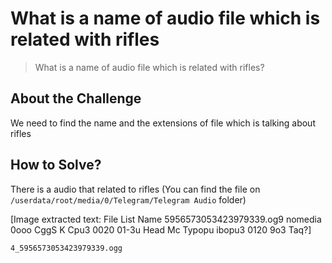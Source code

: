 # What is a name of audio file which is related with rifles
> What is a name of audio file which is related with rifles?

## About the Challenge
We need to find the name and the extensions of file which is talking about rifles

## How to Solve?
There is a audio that related to rifles (You can find the file on `/userdata/root/media/0/Telegram/Telegram Audio` folder)


[Image extracted text: File List
Name
5956573053423979339.og9
nomedia
0ooo
CggS
K
Cpu3
0020
01-3u
Head
Mc
Typopu
ibopu3
0120
9o3
Taq?]


```
4_5956573053423979339.ogg
```